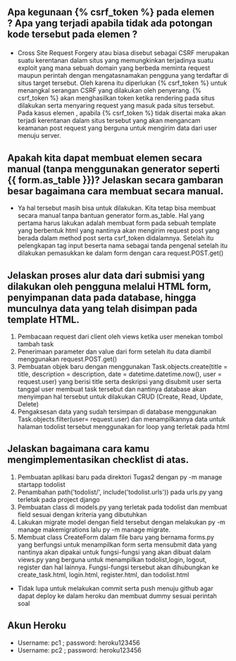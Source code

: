 

## Apa kegunaan {% csrf_token %} pada elemen <form>? Apa yang terjadi apabila tidak ada potongan kode tersebut pada elemen <form>?
- Cross Site Request Forgery atau biasa disebut sebagai CSRF merupakan suatu kerentanan dalam situs yang memungkinkan terjadinya suatu exploit yang mana sebuah domain yang berbeda meminta request maupun perintah dengan mengatasnamakan pengguna yang terdaftar di situs target tersebut. Oleh karena itu diperlukan {% csrf_token %} untuk menangkal serangan CSRF yang dilakukan oleh penyerang. {% csrf_token %} akan menghasilkan token ketika rendering pada situs dilakukan serta menyaring request yang masuk pada situs tersebut. Pada kasus elemen <form>,  apabila {% csrf_token %} tidak disertai maka akan terjadi kerentanan dalam situs tersebut yang akan mengancam keamanan post request yang berguna untuk mengirim data dari user menuju server. 
## Apakah kita dapat membuat elemen <form> secara manual (tanpa menggunakan generator seperti {{ form.as_table }})? Jelaskan secara gambaran besar bagaimana cara membuat <form> secara manual.
- Ya hal tersebut masih bisa untuk dilakukan. Kita tetap bisa membuat <form> secara manual tanpa bantuan generator form.as_table. Hal yang pertama harus lakukan adalah membuat form pada sebuah template yang berbentuk html yang nantinya akan mengirim request post yang berada dalam method post serta csrf_token didalamnya. Setelah itu pelengkapan tag input beserta nama sebagai tanda pengenal setelah itu dilakukan pemasukkan ke dalam form dengan cara request.POST.get()

## Jelaskan proses alur data dari submisi yang dilakukan oleh pengguna melalui HTML form, penyimpanan data pada database, hingga munculnya data yang telah disimpan pada template HTML.
1. Pembacaan request dari client oleh views ketika user menekan tombol tambah task
2. Penerimaan parameter dan value dari form setelah itu data diambil menggunakan request.POST.get() 
3. Pembuatan objek baru dengan menggunakan Task.objects.create(title = title, description = description, date = datetime.datetime.now(), user = request.user) yang berisi title serta deskripsi yang disubmit user serta tanggal user membuat task tersebut dan nantinya database akan menyimpan hal tersebut untuk dilakukan CRUD (Create, Read, Update, Delete)
4. Pengaksesan data yang sudah tersimpan di database menggunakan Task.objects.filter(user= request.user) dan menampilkannya data untuk halaman todolist  tersebut menggunakan for loop yang terletak pada html
## Jelaskan bagaimana cara kamu mengimplementasikan checklist di atas.
1. Pembuatan aplikasi baru pada direktori Tugas2 dengan py -m manage startapp todolist
2. Penambahan path('todolist/', include('todolist.urls')) pada urls.py yang terletak pada project django
3. Pembuatan class di models.py yang terletak pada todolist dan membuat field sesuai dengan kriteria yang dibutuhkan
4. Lakukan migrate model dengan field tersebut dengan melakukan py -m manage makemigrations lalu py -m manage migrate.
5. Membuat class CreateForm dalam file baru yang bernama forms.py yang berfungsi untuk menampilkan form serta mensubmit data yang nantinya akan dipakai untuk  fungsi-fungsi yang akan dibuat dalam  views.py yang berguna untuk menampilkan todolist,login, logout, register dan hal lainnya. Fungsi-fungsi tersebut akan dihubungkan ke create_task.html, login.html, register.html, dan todolist.html
- Tidak lupa untuk melakukan commit serta push menuju github agar dapat deploy ke dalam heroku dan membuat dummy sesuai perintah soal 

## Akun Heroku
- Username: pc1 ; password: heroku123456
- Username: pc2 ; password: heroku123456
